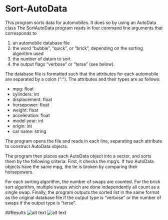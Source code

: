 Sort-AutoData
=============

This program sorts data for automobiles. 
It does so by using an AutoData class 
The SortAutoData program reads in four command line arguments that corresponds to 

1. an automobile database file
2. the word “bubble”, “quick”, or “brick”, depending on the sorting algorithm used
3. the number of datum to sort
4. the output flags “verbose” or “terse” (see below). 

The database file is formatted such that the attributes for each automobile are separated by a colon (“:”). The attributes and their types are as follows:

+ mpg: float
+ cylinders:	int
+ displacement: float
+ horsepower: float
+ weight: float
+ acceleration: float
+ model year: int
+ origin: int
+ car name: string

The program opens the file and reads in each line, separating each attribute to construct AutoData objects. 

The program then places each AutoData object into a vector, and sorts them by the following criteria: 
First, it checks the mpg’s.
If two AutoData objects have the same mpg, the tie is broken by comparing their horsepowers.

For each sorting algorithm, the number of swaps are counted. For the brick sort algorithm, multiple swaps which are done independently all count as a single swap.
Finally, the program outputs the sorted list in the same format as the original database file if the output type is “verbose” or the number of swaps if the output type is “terse”.

##Results
![alt text](http://i.imgur.com/beUaOXc.png?4)
![alt text](http://i.imgur.com/NjWvJc1.png?2)


